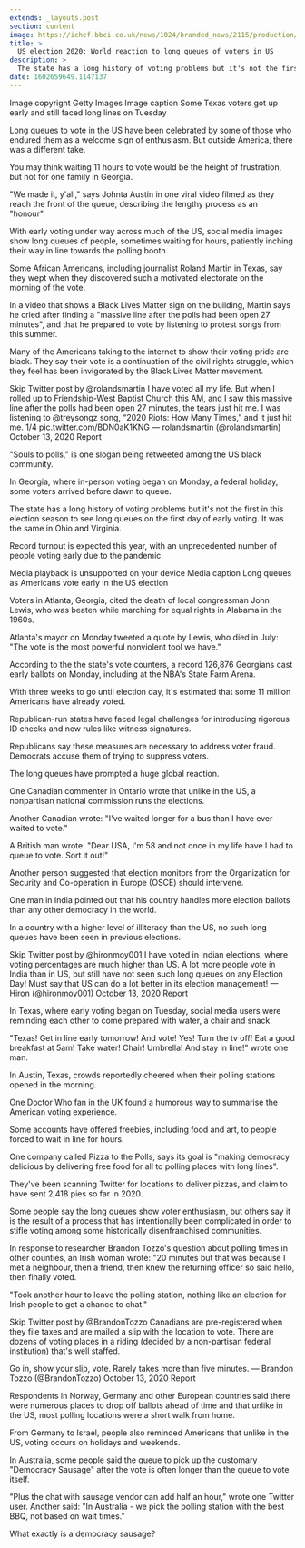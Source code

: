 ```yaml
--- 
extends: _layouts.post 
section: content 
image: https://ichef.bbci.co.uk/news/1024/branded_news/2115/production/_114896480_gettyimages-1227127002.jpg 
title: > 
  US election 2020: World reaction to long queues of voters in US 
description: > 
  The state has a long history of voting problems but it's not the first in this election season to see long queues on the first day of early voting.Record turnout is expected this year, with an unprecedented number of people voting early due to the pandemic.The long queues have prompted a huge global reaction.In a country with a higher level of illiteracy than the US, no such long queues have been seen in previous elections.A lot more people vote in India than in US, but still have not seen such long queues on any Election Day! 
date: 1602659649.1147137 
--- 
```

Image copyright Getty Images Image caption Some Texas voters got up early and still faced long lines on Tuesday

Long queues to vote in the US have been celebrated by some of those who endured them as a welcome sign of enthusiasm. But outside America, there was a different take.

You may think waiting 11 hours to vote would be the height of frustration, but not for one family in Georgia.

"We made it, y'all," says Johnta Austin in one viral video filmed as they reach the front of the queue, describing the lengthy process as an "honour".

With early voting under way across much of the US, social media images show long queues of people, sometimes waiting for hours, patiently inching their way in line towards the polling booth.

Some African Americans, including journalist Roland Martin in Texas, say they wept when they discovered such a motivated electorate on the morning of the vote.

In a video that shows a Black Lives Matter sign on the building, Martin says he cried after finding a "massive line after the polls had been open 27 minutes", and that he prepared to vote by listening to protest songs from this summer.

Many of the Americans taking to the internet to show their voting pride are black. They say their vote is a continuation of the civil rights struggle, which they feel has been invigorated by the Black Lives Matter movement.

Skip Twitter post by @rolandsmartin I have voted all my life. But when I rolled up to Friendship-West Baptist Church this AM, and I saw this massive line after the polls had been open 27 minutes, the tears just hit me. I was listening to @treysongz song, “2020 Riots: How Many Times,” and it just hit me. 1/4 pic.twitter.com/BDN0aK1KNG — rolandsmartin (@rolandsmartin) October 13, 2020 Report

"Souls to polls," is one slogan being retweeted among the US black community.

In Georgia, where in-person voting began on Monday, a federal holiday, some voters arrived before dawn to queue.

The state has a long history of voting problems but it's not the first in this election season to see long queues on the first day of early voting. It was the same in Ohio and Virginia.

Record turnout is expected this year, with an unprecedented number of people voting early due to the pandemic.

Media playback is unsupported on your device Media caption Long queues as Americans vote early in the US election

Voters in Atlanta, Georgia, cited the death of local congressman John Lewis, who was beaten while marching for equal rights in Alabama in the 1960s.

Atlanta's mayor on Monday tweeted a quote by Lewis, who died in July: "The vote is the most powerful nonviolent tool we have."

According to the the state's vote counters, a record 126,876 Georgians cast early ballots on Monday, including at the NBA's State Farm Arena.

With three weeks to go until election day, it's estimated that some 11 million Americans have already voted.

Republican-run states have faced legal challenges for introducing rigorous ID checks and new rules like witness signatures.

Republicans say these measures are necessary to address voter fraud. Democrats accuse them of trying to suppress voters.

The long queues have prompted a huge global reaction.

One Canadian commenter in Ontario wrote that unlike in the US, a nonpartisan national commission runs the elections.

Another Canadian wrote: "I've waited longer for a bus than I have ever waited to vote."

A British man wrote: "Dear USA, I'm 58 and not once in my life have I had to queue to vote. Sort it out!"

Another person suggested that election monitors from the Organization for Security and Co-operation in Europe (OSCE) should intervene.

One man in India pointed out that his country handles more election ballots than any other democracy in the world.

In a country with a higher level of illiteracy than the US, no such long queues have been seen in previous elections.

Skip Twitter post by @hironmoy001 I have voted in Indian elections, where voting percentages are much higher than US. A lot more people vote in India than in US, but still have not seen such long queues on any Election Day! Must say that US can do a lot better in its election management! — Hiron (@hironmoy001) October 13, 2020 Report

In Texas, where early voting began on Tuesday, social media users were reminding each other to come prepared with water, a chair and snack.

"Texas! Get in line early tomorrow! And vote! Yes! Turn the tv off! Eat a good breakfast at 5am! Take water! Chair! Umbrella! And stay in line!" wrote one man.

In Austin, Texas, crowds reportedly cheered when their polling stations opened in the morning.

One Doctor Who fan in the UK found a humorous way to summarise the American voting experience.

Some accounts have offered freebies, including food and art, to people forced to wait in line for hours.

One company called Pizza to the Polls, says its goal is "making democracy delicious by delivering free food for all to polling places with long lines".

They've been scanning Twitter for locations to deliver pizzas, and claim to have sent 2,418 pies so far in 2020.

Some people say the long queues show voter enthusiasm, but others say it is the result of a process that has intentionally been complicated in order to stifle voting among some historically disenfranchised communities.

In response to researcher Brandon Tozzo's question about polling times in other counties, an Irish woman wrote: "20 minutes but that was because I met a neighbour, then a friend, then knew the returning officer so said hello, then finally voted.

"Took another hour to leave the polling station, nothing like an election for Irish people to get a chance to chat."

Skip Twitter post by @BrandonTozzo Canadians are pre-registered when they file taxes and are mailed a slip with the location to vote. There are dozens of voting places in a riding (decided by a non-partisan federal institution) that's well staffed.

Go in, show your slip, vote. Rarely takes more than five minutes. — Brandon Tozzo (@BrandonTozzo) October 13, 2020 Report

Respondents in Norway, Germany and other European countries said there were numerous places to drop off ballots ahead of time and that unlike in the US, most polling locations were a short walk from home.

From Germany to Israel, people also reminded Americans that unlike in the US, voting occurs on holidays and weekends.

In Australia, some people said the queue to pick up the customary "Democracy Sausage" after the vote is often longer than the queue to vote itself.

"Plus the chat with sausage vendor can add half an hour," wrote one Twitter user. Another said: "In Australia - we pick the polling station with the best BBQ, not based on wait times."

What exactly is a democracy sausage?